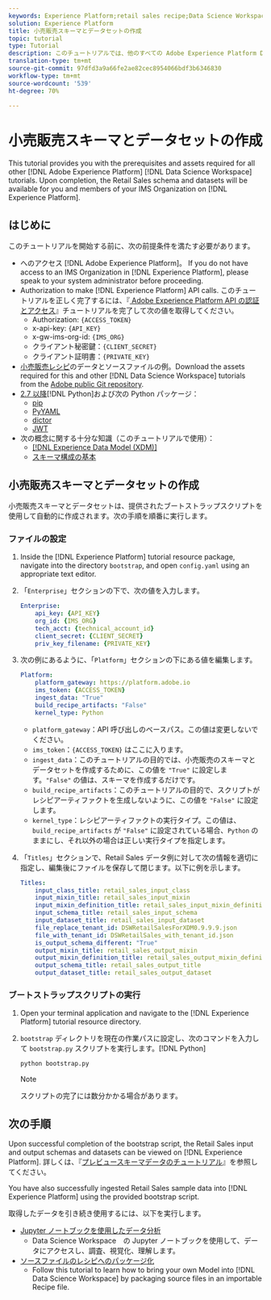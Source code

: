 ```yaml
---
keywords: Experience Platform;retail sales recipe;Data Science Workspace;popular topics;recipes
solution: Experience Platform
title: 小売販売スキーマとデータセットの作成
topic: tutorial
type: Tutorial
description: このチュートリアルでは、他のすべての Adobe Experience Platform Data Science Workspace　チュートリアルに必要な前提条件とアセットについて説明します。完了すると、Experience Platform 上の IMS 組織のメンバーと共に、小売販売スキーマとデータセットを利用できるようになります。
translation-type: tm+mt
source-git-commit: 97dfd3a9a66fe2ae82cec8954066bdf3b6346830
workflow-type: tm+mt
source-wordcount: '539'
ht-degree: 70%

---
```



# 小売販売スキーマとデータセットの作成

This tutorial provides you with the prerequisites and assets required for all other [!DNL Adobe Experience Platform] [!DNL Data Science Workspace] tutorials. Upon completion, the Retail Sales schema and datasets will be available for you and members of your IMS Organization on [!DNL Experience Platform].

## はじめに

このチュートリアルを開始する前に、次の前提条件を満たす必要があります。
- へのアクセス [!DNL Adobe Experience Platform]。 If you do not have access to an IMS Organization in [!DNL Experience Platform], please speak to your system administrator before proceeding.
- Authorization to make [!DNL Experience Platform] API calls. このチュートリアルを正しく完了するには、『[ Adobe Experience Platform API の認証とアクセス](../../tutorials/authentication.md)』チュートリアルを完了して次の値を取得してください。
   - Authorization: `{ACCESS_TOKEN}`
   - x-api-key: `{API_KEY}`
   - x-gw-ims-org-id: `{IMS_ORG}`
   - クライアント秘密鍵：`{CLIENT_SECRET}`
   - クライアント証明書：`{PRIVATE_KEY}`
- [小売販売レシピ](../pre-built-recipes/retail-sales.md)のデータとソースファイルの例。Download the assets required for this and other [!DNL Data Science Workspace] tutorials from the [Adobe public Git repository](https://github.com/adobe/experience-platform-dsw-reference/).
- [ 2.7 以降](https://www.python.org/downloads/)[!DNL Python]および次の Python パッケージ：
   - [pip](https://pypi.org/project/pip/)
   - [PyYAML](https://pyyaml.org/)
   - [dictor](https://pypi.org/project/dictor/)
   - [JWT](https://pypi.org/project/jwt/)
- 次の概念に関する十分な知識（このチュートリアルで使用）：
   - [[!DNL Experience Data Model (XDM)]](../../xdm/home.md)
   - [スキーマ構成の基本](../../xdm/schema/field-dictionary.md)

## 小売販売スキーマとデータセットの作成

小売販売スキーマとデータセットは、提供されたブートストラップスクリプトを使用して自動的に作成されます。次の手順を順番に実行します。

### ファイルの設定

1. Inside the [!DNL Experience Platform] tutorial resource package, navigate into the directory `bootstrap`, and open `config.yaml` using an appropriate text editor.
2. 「`Enterprise`」セクションの下で、次の値を入力します。

   ```yaml
   Enterprise:
       api_key: {API_KEY}
       org_id: {IMS_ORG}
       tech_acct: {technical_account_id}
       client_secret: {CLIENT_SECRET}
       priv_key_filename: {PRIVATE_KEY}
   ```

3. 次の例にあるように、「`Platform`」セクションの下にある値を編集します。

   ```yaml
   Platform:
       platform_gateway: https://platform.adobe.io
       ims_token: {ACCESS_TOKEN}
       ingest_data: "True"
       build_recipe_artifacts: "False"
       kernel_type: Python
   ```

   - `platform_gateway`：API 呼び出しのベースパス。この値は変更しないでください。
   - `ims_token`：`{ACCESS_TOKEN}` はここに入ります。
   - `ingest_data`：このチュートリアルの目的では、小売販売のスキーマとデータセットを作成するために、この値を `"True"` に設定します。`"False"` の値は、スキーマを作成するだけです。
   - `build_recipe_artifacts`：このチュートリアルの目的で、スクリプトがレシピアーティファクトを生成しないように、この値を `"False"` に設定します。
   - `kernel_type`：レシピアーティファクトの実行タイプ。この値は、`build_recipe_artifacts` が `"False"` に設定されている場合、`Python` のままにし、それ以外の場合は正しい実行タイプを指定します。

4. 「`Titles`」セクションで、Retail Sales データ例に対して次の情報を適切に指定し、編集後にファイルを保存して閉じます。以下に例を示します。

   ```yaml
   Titles:
       input_class_title: retail_sales_input_class
       input_mixin_title: retail_sales_input_mixin
       input_mixin_definition_title: retail_sales_input_mixin_definition
       input_schema_title: retail_sales_input_schema
       input_dataset_title: retail_sales_input_dataset
       file_replace_tenant_id: DSWRetailSalesForXDM0.9.9.9.json
       file_with_tenant_id: DSWRetailSales_with_tenant_id.json
       is_output_schema_different: "True"
       output_mixin_title: retail_sales_output_mixin
       output_mixin_definition_title: retail_sales_output_mixin_definition
       output_schema_title: retail_sales_output_title
       output_dataset_title: retail_sales_output_dataset
   ```

### ブートストラップスクリプトの実行

1. Open your terminal application and navigate to the [!DNL Experience Platform] tutorial resource directory.
2. `bootstrap` ディレクトリを現在の作業パスに設定し、次のコマンドを入力して `bootstrap.py` スクリプトを実行します。[!DNL Python]

   ```bash
   python bootstrap.py
   ```

   >[!NOTE]
   >
   > スクリプトの完了には数分かかる場合があります。

## 次の手順

Upon successful completion of the bootstrap script, the Retail Sales input and output schemas and datasets can be viewed on [!DNL Experience Platform]. 詳しくは、『[プレビュースキーマデータのチュートリアル](./preview-schema-data.md)』を参照してください。

You have also successfully ingested Retail Sales sample data into [!DNL Experience Platform] using the provided bootstrap script.

取得したデータを引き続き使用するには、以下を実行します。
- [Jupyter ノートブックを使用したデータ分析](../jupyterlab/analyze-your-data.md)
   - Data Science Workspace　の Jupyter ノートブックを使用して、データにアクセスし、調査、視覚化、理解します。
- [ソースファイルのレシピへのパッケージ化](./package-source-files-recipe.md)
   - Follow this tutorial to learn how to bring your own Model into [!DNL Data Science Workspace] by packaging source files in an importable Recipe file.